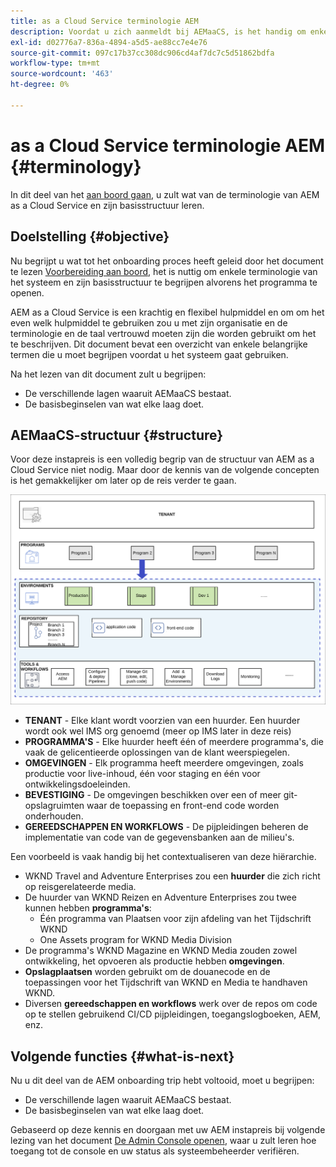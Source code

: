 ```yaml
---
title: as a Cloud Service terminologie AEM
description: Voordat u zich aanmeldt bij AEMaaCS, is het handig om enkele terminologie van het systeem en de basisstructuur te begrijpen.
exl-id: d02776a7-836a-4894-a5d5-ae88cc7e4e76
source-git-commit: 097c17b37cc308dc906cd4af7dc7c5d51862bdfa
workflow-type: tm+mt
source-wordcount: '463'
ht-degree: 0%

---
```


# as a Cloud Service terminologie AEM {#terminology}

In dit deel van het [aan boord gaan,](overview.md) u zult wat van de terminologie van AEM as a Cloud Service en zijn basisstructuur leren.

## Doelstelling {#objective}

Nu begrijpt u wat tot het onboarding proces heeft geleid door het document te lezen [Voorbereiding aan boord,](preparation.md) het is nuttig om enkele terminologie van het systeem en zijn basisstructuur te begrijpen alvorens het programma te openen.

AEM as a Cloud Service is een krachtig en flexibel hulpmiddel en om om het even welk hulpmiddel te gebruiken zou u met zijn organisatie en de terminologie en de taal vertrouwd moeten zijn die worden gebruikt om het te beschrijven. Dit document bevat een overzicht van enkele belangrijke termen die u moet begrijpen voordat u het systeem gaat gebruiken.

Na het lezen van dit document zult u begrijpen:

* De verschillende lagen waaruit AEMaaCS bestaat.
* De basisbeginselen van wat elke laag doet.

## AEMaaCS-structuur {#structure}

Voor deze instapreis is een volledig begrip van de structuur van AEM as a Cloud Service niet nodig. Maar door de kennis van de volgende concepten is het gemakkelijker om later op de reis verder te gaan.

![Cloud Manager-structuur](/help/journey-sites/quick-site/assets/cloud-manager-structure.png)

* **TENANT** - Elke klant wordt voorzien van een huurder. Een huurder wordt ook wel IMS org genoemd (meer op IMS later in deze reis)
* **PROGRAMMA&#39;S** - Elke huurder heeft één of meerdere programma&#39;s, die vaak de gelicentieerde oplossingen van de klant weerspiegelen.
* **OMGEVINGEN** - Elk programma heeft meerdere omgevingen, zoals productie voor live-inhoud, één voor staging en één voor ontwikkelingsdoeleinden.
* **BEVESTIGING** - De omgevingen beschikken over een of meer git-opslagruimten waar de toepassing en front-end code worden onderhouden.
* **GEREEDSCHAPPEN EN WORKFLOWS** - De pijpleidingen beheren de implementatie van code van de gegevensbanken aan de milieu&#39;s.

Een voorbeeld is vaak handig bij het contextualiseren van deze hiërarchie.

* WKND Travel and Adventure Enterprises zou een **huurder** die zich richt op reisgerelateerde media.
* De huurder van WKND Reizen en Adventure Enterprises zou twee kunnen hebben **programma&#39;s**:
   * Één programma van Plaatsen voor zijn afdeling van het Tijdschrift WKND
   * One Assets program for WKND Media Division
* De programma&#39;s WKND Magazine en WKND Media zouden zowel ontwikkeling, het opvoeren als productie hebben **omgevingen**.
* **Opslagplaatsen** worden gebruikt om de douanecode en de toepassingen voor het Tijdschrift van WKND en Media te handhaven WKND.
* Diversen **gereedschappen en workflows** werk over de repos om code op te stellen gebruikend CI/CD pijpleidingen, toegangslogboeken, AEM, enz.

## Volgende functies {#what-is-next}

Nu u dit deel van de AEM onboarding trip hebt voltooid, moet u begrijpen:

* De verschillende lagen waaruit AEMaaCS bestaat.
* De basisbeginselen van wat elke laag doet.

Gebaseerd op deze kennis en doorgaan met uw AEM instapreis bij volgende lezing van het document [De Admin Console openen](admin-console.md), waar u zult leren hoe toegang tot de console en uw status als systeembeheerder verifiëren.
